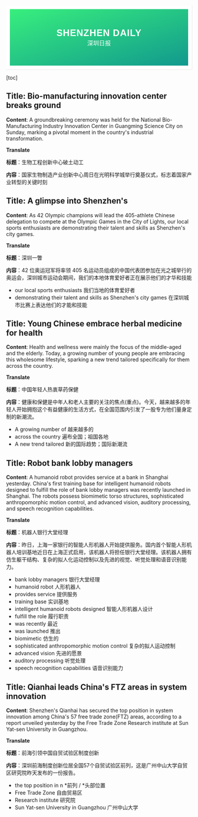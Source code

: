<div style="font-family: 'Kanit', sans-serif;text-align: center;border: 10px solid #fff;box-shadow: 1px 1px 2px #e6e6e6;background: linear-gradient(to left top, #11998e, #38ef7d); padding: 50px 0;">
<div style="color: #fff;">
    <h3 style="font-size: 25px;font-weight: 600;letter-spacing: 1px;text-transform: uppercase;margin: 0;">
       Shenzhen Daily
    </h3>
    <span style="font-size: 16px;text-transform: capitalize;">
    	深圳日报
    </span>
</div>
</div>

[toc]

## Title: Bio-manufacturing innovation center breaks ground

**Content**: A groundbreaking ceremony was held for the National Bio-Manufacturing Industry Innovation Center in Guangming Science City on Sunday, marking a pivotal moment in the country's industrial transformation.



**Translate**

**标题**：生物工程创新中心破土动工

**内容**：国家生物制造产业创新中心周日在光明科学城举行奠基仪式，标志着国家产业转型的关键时刻





## Title: A glimpse into Shenzhen's

**Content**: As 42 Olympic champions will lead the 405-athlete Chinese delegation to compete at the Olympic Games in the City of Lights, our local sports enthusiasts are demonstrating their talent and skills as Shenzhen's city games.



**Translate**

**标题**：深圳一瞥

**内容**：42 位奥运冠军将率领 405 名运动员组成的中国代表团参加在光之城举行的奥运会，深圳城市运动会期间，我们的本地体育爱好者正在展示他们的才华和技能

- our local sports enthusiasts  我们当地的体育爱好者
- demonstrating their talent and skills as Shenzhen's city games 在深圳城市比赛上表达他们的才能和技能



## Title: Young Chinese embrace herbal medicine for health

**Content**: Health and wellness were mainly the focus of the middle-aged and the elderly. Today, a growing number of young people are embracing this wholesome lifestyle, sparking a new trend tailored specifically for them across the country.



**Translate**

**标题**：中国年轻人热衷草药保健

**内容**：健康和保健是中年人和老人主要的关注的焦点(重点)。今天，越来越多的年轻人开始拥抱这个有益健康的生活方式，在全国范围内引发了一股专为他们量身定制的新潮流。

- A growing number of 越来越多的
- across the country 遍布全国；祖国各地
- A new trend tailored 新的国际趋势；国际新潮流





## Title: Robot bank lobby managers

**Content**: A humanoid robot provides service at a bank in Shanghai yesterday. China's first training base for intelligent humanoid robots designed to fulfill the role of bank lobby managers was recently launched in Shanghai. The robots possess biomimetic torso structures, sophisticated anthropomorphic motion control, and advanced vision, auditory processing, and speech recognition capabilities.



**Translate**

**标题**：机器人银行大堂经理

**内容**：昨日，上海一家银行的智能人形机器人开始提供服务。国内首个智能人形机器人培训基地近日在上海正式启用，该机器人将担任银行大堂经理。该机器人拥有仿生躯干结构、复杂的拟人化运动控制以及先进的视觉、听觉处理和语音识别能力。

- bank lobby managers 银行大堂经理
- humanoid robot 人形机器人
- provides service 提供服务
- training base 实训基地
- intelligent humanoid robots designed 智能人形机器人设计
- fulfill the role 履行职责
- was recently 最近
- was launched 推出
- biomimetic 仿生的
- sophisticated anthropomorphic motion control 复杂的拟人运动控制
- advanced vision 先进的愿景
- auditory processing 听觉处理
- speech recognition capabilities 语音识别能力



## Title: Qianhai leads China's FTZ areas in system innovation

**Content**: Shenzhen's Qianhai has secured the top position in system innovation among China's 57 free trade zone(FTZ) areas, according to a report unveiled yesterday by the Free Trade Zone Research institute at Sun Yat-sen University in Guangzhou.



**Translate**

**标题**：前海引领中国自贸试验区制度创新

**内容**：深圳前海制度创新位居全国57个自贸试验区前列，这是广州中山大学自贸区研究院昨天发布的一份报告。

- the top position in n  *前列 / *头部位置
- Free Trade Zone 自由贸易区
- Research institute 研究院
- Sun Yat-sen University in Guangzhou 广州中山大学